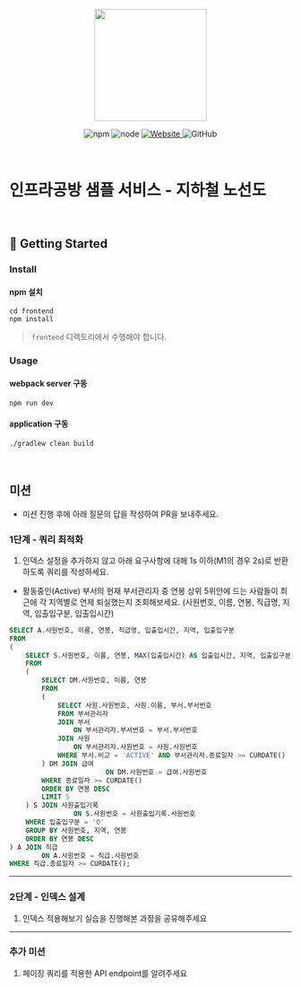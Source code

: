 <p align="center">
    <img width="200px;" src="https://raw.githubusercontent.com/woowacourse/atdd-subway-admin-frontend/master/images/main_logo.png"/>
</p>
<p align="center">
  <img alt="npm" src="https://img.shields.io/badge/npm-%3E%3D%205.5.0-blue">
  <img alt="node" src="https://img.shields.io/badge/node-%3E%3D%209.3.0-blue">
  <a href="https://edu.nextstep.camp/c/R89PYi5H" alt="nextstep atdd">
    <img alt="Website" src="https://img.shields.io/website?url=https%3A%2F%2Fedu.nextstep.camp%2Fc%2FR89PYi5H">
  </a>
  <img alt="GitHub" src="https://img.shields.io/github/license/next-step/atdd-subway-service">
</p>

<br>

# 인프라공방 샘플 서비스 - 지하철 노선도

<br>

## 🚀 Getting Started

### Install
#### npm 설치
```
cd frontend
npm install
```
> `frontend` 디렉토리에서 수행해야 합니다.

### Usage
#### webpack server 구동
```
npm run dev
```
#### application 구동
```
./gradlew clean build
```
<br>

## 미션

* 미션 진행 후에 아래 질문의 답을 작성하여 PR을 보내주세요.

### 1단계 - 쿼리 최적화

1. 인덱스 설정을 추가하지 않고 아래 요구사항에 대해 1s 이하(M1의 경우 2s)로 반환하도록 쿼리를 작성하세요.

- 활동중인(Active) 부서의 현재 부서관리자 중 연봉 상위 5위안에 드는 사람들이 최근에 각 지역별로 언제 퇴실했는지 조회해보세요. (사원번호, 이름, 연봉, 직급명, 지역, 입출입구분, 입출입시간)

``` sql
SELECT A.사원번호, 이름, 연봉, 직급명, 입출입시간, 지역, 입출입구분
FROM
(
	SELECT S.사원번호, 이름, 연봉, MAX(입출입시간) AS 입출입시간, 지역, 입출입구분
	FROM 
	(
		SELECT DM.사원번호, 이름, 연봉
		FROM 
		(
			SELECT 사원.사원번호, 사원.이름, 부서.부서번호
			FROM 부서관리자 
			JOIN 부서 
			    ON 부서관리자.부서번호 = 부서.부서번호
			JOIN 사원 
			    ON 부서관리자.사원번호 = 사원.사원번호
			WHERE 부서.비고 = 'ACTIVE' AND 부서관리자.종료일자 >= CURDATE()
		) DM JOIN 급여 
                        ON DM.사원번호 = 급여.사원번호
		WHERE 종료일자 >= CURDATE() 
		ORDER BY 연봉 DESC 
		LIMIT 5
	) S JOIN 사원출입기록 
                ON S.사원번호 = 사원출입기록.사원번호
	WHERE 입출입구분 = 'O'
	GROUP BY 사원번호, 지역, 연봉
	ORDER BY 연봉 DESC
) A JOIN 직급 
        ON A.사원번호 = 직급.사원번호
WHERE 직급.종료일자 >= CURDATE();

```

---

### 2단계 - 인덱스 설계

1. 인덱스 적용해보기 실습을 진행해본 과정을 공유해주세요

---

### 추가 미션

1. 페이징 쿼리를 적용한 API endpoint를 알려주세요
